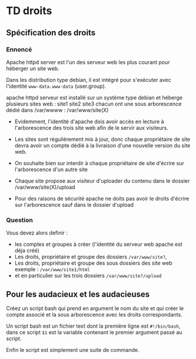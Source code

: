 # TD droits

## Spécification des droits

### Ennoncé

Apache httpd server est l'un des serveur web les plus courant pour héberger un site web.

Dans les distribution type debian, il est intégré pour s'exécuter avec l'identité `www-data.www-data` (user.group).

apache httpd serveur  est installé sur un système type debian et héberge plusieurs sites web : site1 site2 site3 chacun ont une sous arborescence dédié dans /var/wwww : /var/www/site(X)

* Evidemment, l'identité d'apache dois avoir accès en lecture à l'arborescence des trois site web afin de le servir aux visiteurs.

* Les sites sont régulièrement mis à jour, donc chaque propriétaire de site devra avoir un compte dédié à la livraison d'une nouvelle version du site web.

* On souhaite bien sur interdir à chaque propriétaire de site d'écrire sur l'arborescence d'un autre site

* Chaque site propose aux visiteur d'uploader du contenu dans le dossier /var/www/site(X)/upload

* Pour des raisons de sécurité apache ne doits pas avoir le droits d'écrire sur l'arborescence sauf dans le dossier d'upload

### Question

Vous devez alors definir :

* les comptes et groupes à créer (l'identité du serveur web apache est déja créé)
* Les droits, propriétaire et groupe des dossiers `/var/www/site?`,
* Les droits, propriétaire et groupe des sous dossiers des site web exemple : `/var/www/site1/html`
* et en particulier sur les trois dossiers `/var/www/site?/upload`

## Pour les audacieux et les audacieuses

Créez un script bash qui prend en argument le nom du site et qui créer le compte associé et la sous arborescence avec les droits correspondants.

Un script bash est un fichier text dont la première ligne est `#!/bin/bash`, dans ce script `$1` est la variable contenant le premier argument passé au script.

Enfin le script est simplement une suite de commande.
